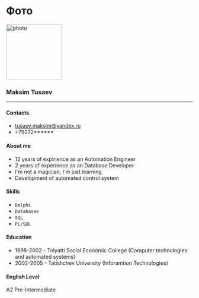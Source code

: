 # Фото
<img src="./photo/22222.png" alt="photo" width="150"/>

### Maksim Tusaev
***
#### Contacts
* tusaev.maksim@yandex.ru
* +79272******
#### About me
* 12 years of expirience as an Automation Engineer
* 2 years of experience as an Database Developer
* I'm not a magician, I'm just learning
* Development of automated control system
#### Skills
* `Delphi`
* `Databases`
* `SQL`
* `PL/SQL`
#### Education
* 1998-2002 - Tolyatti Social Economic College (Computer technologies and automated systems)
* 2002-2005 - Tatishchev University (Inforamtion Technologies)
#### English Level
A2 Pre-Intermediate